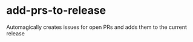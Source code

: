 # add-prs-to-release
Automagically creates issues for open PRs and adds them to the current release
